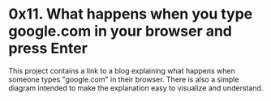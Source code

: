 # 0x11. What happens when you type google.com in your browser and press Enter

This project contains a link to a blog explaining what happens when someone types "google.com" in their browser.
There is also a simple diagram intended to make the explanation easy to visualize and understand.
